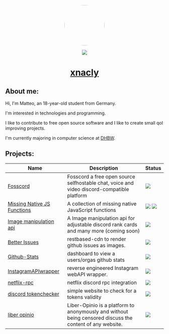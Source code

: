 <p align="center">
  <img style="border-radius: 100px" width="128" height="128" src="https://avatars.githubusercontent.com/u/47723417?v=4"/>
</p>
<p align="center">
  <img src="https://komarev.com/ghpvc/?username=xnacly&&style=flat-square"/>
</p>

<h1 align="center"><a href="https://xnacly.me/"> xnacly</a> </h1>

<h2> About me:</h2>

<p>Hi, I'm Matteo, an 18-year-old student from Germany. </p>
<p>I'm interested in technologies and programming.</p>
<p>I like to contribute to free open source software and I like to create small qol improving projects.</p>
<p>I'm currently majoring in computer science at <a href="https://www.dhbw.de/startseite">DHBW</a>.</p>

<h2> Projects:</h2>

<table>
	<thead>
		<tr>
		<th>Name</th>
		<th>Description</th>
		<th>Status</th>
		</tr>
	</thead>
	<tbody>
		<tr>
			<td><a href="https://github.com/fosscord/fosscord">Fosscord</a></td>
			<td>Fosscord a free open source selfhostable chat, voice and video discord-compatible platform</td>
			<td>
				<img src="https://img.shields.io/github/stars/fosscord/fosscord">
			</td>
		</tr>
    <tr>
			<td>
				<a href="https://github.com/Flam3rboy/missing-native-JS-functions">Missing Native JS Functions</a></td>
			<td>
				A collection of missing native JavaScript functions
			</td>
			<td>
				<img src="https://img.shields.io/github/languages/top/flam3rboy/missing-native-JS-functions?color=2d7389">
				<img src="https://img.shields.io/npm/dt/missing-native-js-functions">
			</td>
		</tr>
    <tr>
			<td>
				<a href="https://github.com/x127f/image-manipulation-api">
				Image manipulation api
				</a>
			</td>
			<td>A Image manipulation api for adjustable discord rank cards and many more (coming soon)</td>
			<td>
				<img src="https://img.shields.io/github/languages/top/x127f/image-manipulation-api?color=2d7389">
			</td>
		</tr>
    <tr>
			<td>
				<a href="https://github.com/xNaCly/better-issues">
				Better Issues
				</a>
			</td>
			<td>restbased-cdn to render github issues as images.</td>
			<td>
				<img src="https://img.shields.io/github/languages/top/xNaCly/better-issues?color=2d7389">
			</td>
		</tr>
    <tr>
			<td>
				<a href="https://github.com/xNaCly/github-stats">
				Github-Stats
				</a>
			</td>
			<td>dashboard to view a users/orgas github stats</td>
			<td>
				<img src="https://img.shields.io/github/languages/top/xNaCly/github-stats?color=2d7389">
			</td>
		</tr>
    <tr>
			<td>
				<a href="https://github.com/xNaCly/InstagramAPIwrapper">
        InstagramAPIwrapper
				</a>
			</td>
			<td>reverse engineered Instagram webAPI wrapper.</td>
			<td>
				<img src="https://img.shields.io/github/languages/top/xNaCly/InstagramAPIwrapper?color=2d7389">
			</td>
		</tr>
    <tr>
			<td>
				<a href="https://github.com/xNaCly/netflix-rpc">
        netflix-rpc
				</a>
			</td>
			<td>netflix discord rpc integration</td>
			<td>
				<img src="https://img.shields.io/github/languages/top/xNaCly/netflix-rpc?color=2d7389">
			</td>
		</tr>
    <tr>
			<td>
				<a href="https://github.com/xNaCly/tokenchecker-website">
        discord tokenchecker
				</a>
			</td>
			<td>simple website to check for a tokens validity </td>
			<td>
				<img src="https://img.shields.io/github/languages/top/xNaCly/tokenchecker-website?color=2d7389">
			</td>
		</tr>
    <tr>
			<td>
				<a href="https://github.com/x127f/liber-opinio">
        liber opinio
				</a>
			</td>
			<td>Liber-Opinio is a platform to anonymously and without being censored discuss the content of any website.</td>
			<td>
				<img src="https://img.shields.io/github/languages/top/x127f/liber-opinio?color=2d7389">
			</td>
		</tr>
  </tbody>
</table>

